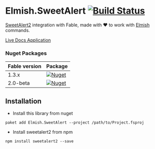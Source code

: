 # Elmish.SweetAlert [![Build Status](https://travis-ci.org/Zaid-Ajaj/Elmish.SweetAlert.svg?branch=master)](https://travis-ci.org/Zaid-Ajaj/Elmish.SweetAlert)

[SweetAlert2](https://sweetalert2.github.io/) integration with Fable, made with :heart: to work with [Elmish](https://github.com/fable-elmish/elmish) commands. 

[Live Docs Application](https://zaid-ajaj.github.io/Elmish.SweetAlert/)

### Nuget Packages

| Fable version | Package |
| ------------- | ------------- |
| 1.3.x  |  [![Nuget](https://img.shields.io/nuget/v/Elmish.SweetAlert.svg?maxAge=0&colorB=green)](https://www.nuget.org/packages/Fable.SimpleXml)  |
| 2.0-beta  | [![Nuget](https://img.shields.io/nuget/vpre/Elmish.SweetAlert.svg?maxAge=0&colorB=green)](https://www.nuget.org/packages/Fable.SimpleXml)   |

## Installation
- Install this library from nuget
```
paket add Elmish.SweetAlert --project /path/to/Project.fsproj
```
- Install sweetalert2 from npm
```
npm install sweetalert2 --save
```